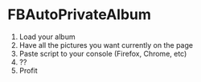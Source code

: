 # FBAutoPrivateAlbum

1. Load your album
2. Have all the pictures you want currently on the page
3. Paste script to your console (Firefox, Chrome, etc)
4. ??
5. Profit
